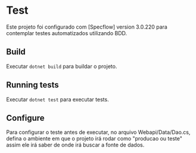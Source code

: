 # Test

Este projeto foi configurado com [Specflow] version 3.0.220 para contemplar testes automatizados utilizando BDD.

## Build

Executar `dotnet build` para buildar o projeto.

## Running tests

Executar `dotnet test` para executar tests.

## Configure

Para configurar o teste antes de executar, no arquivo Webapi/Data/Dao.cs, defina o ambiente em que o projeto irá rodar como "producao ou teste" assim ele irá saber de onde irá buscar a fonte de dados.
